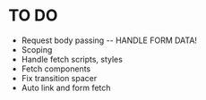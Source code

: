 # TO DO

- Request body passing -- HANDLE FORM DATA!
- Scoping
- Handle fetch scripts, styles
- Fetch components
- Fix transition spacer
- Auto link and form fetch
